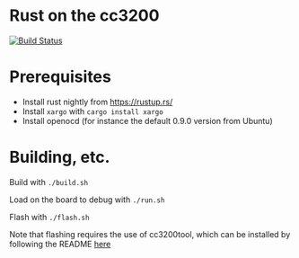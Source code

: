 Rust on the cc3200
==================
[![Build Status](https://travis-ci.org/fabricedesre/cc3200-rs.svg?branch=master)](https://travis-ci.org/fabricedesre/cc3200-rs)

Prerequisites
=============
- Install rust nightly from https://rustup.rs/
- Install `xargo` with `cargo install xargo`
- Install openocd (for instance the default 0.9.0 version from Ubuntu)

Building, etc.
==============
Build with `./build.sh`

Load on the board to debug with `./run.sh`

Flash with `./flash.sh`

Note that flashing requires the use of cc3200tool, which can be installed by following
the README [here](https://github.com/ALLTERCO/cc3200tool)
